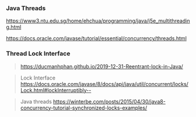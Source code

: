 ### Java Threads


https://www3.ntu.edu.sg/home/ehchua/programming/java/j5e_multithreading.html

https://docs.oracle.com/javase/tutorial/essential/concurrency/threads.html


### Thread Lock Interface

> https://ducmanhphan.github.io/2019-12-31-Reentrant-lock-in-Java/ 

> Lock Interface https://docs.oracle.com/javase/8/docs/api/java/util/concurrent/locks/Lock.html#lockInterruptibly--

> Java threads https://winterbe.com/posts/2015/04/30/java8-concurrency-tutorial-synchronized-locks-examples/

